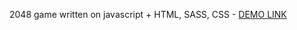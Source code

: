 2048 game written on javascript + HTML, SASS, CSS
    - [DEMO LINK](https://serhii-yunnikov.github.io/2048-game/)
